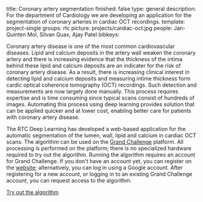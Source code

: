 title: Coronary artery segmentation
finished: false
type: general
description: For the department of Cardiology we are developing an application for the segmentation of coronary arteries in cardiac OCT recordings.
template: project-single
groups: rtc
picture: projects/cardiac-oct.jpg
people: Jan-Quinten Mol, Silvan Quax, Ajay Patel
bibkeys: 

Coronary artery disease is one of the most common cardiovascular diseases. Lipid and calcium deposits in the artery wall weaken the coronary artery and there is increasing evidence that the thickness of the intima behind these lipid and calcium deposits are an indicater for the risk of coronary artery disease. As a result, there is increasing clinical interest in detecting lipid and calcium deposits and measuring intime thickness form cardic optical coherence tomography (OCT) recordings. Such detection and measurements are now largely done manually. This process requires expertise and is time consuming since typical scans consist of hundreds of images. Automating this process using deep learning provides solution that can be applied quicker and at lower cost, enabling better care for patients with coronary artery disease.
<br>

The RTC Deep Learning has developed a web-based application for the automatic segmentation of the lumen, wall, lipid and calcium in cardiac OCT scans. The algorithm can be used on the [Grand Challenge](https://grand-challenge.org/) platform. All processing is performed on the platform; there is no specialized hardware required to try out the algorithm. Running the algorithm requires an account for Grand Challenge. If you don't have an account yet, you can register on the [website](https://grand-challenge.org/accounts/signin/); alternatively, you can log in using a Google account. After registering for a new account, or logging in to an existing Grand Challenge account, you can request access to the algorithm.

<a href="https://grand-challenge.org/algorithms/cardiac-oct/" class="btn btn-primary btn-lg my-3">Try out the algorithm</a>
